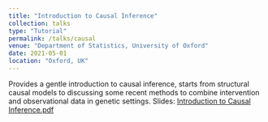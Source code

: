 ```yaml
---
title: "Introduction to Causal Inference"
collection: talks
type: "Tutorial"
permalink: /talks/causal
venue: "Department of Statistics, University of Oxford"
date: 2021-05-01
location: "Oxford, UK"
---
```

Provides a gentle introduction to causal inference, starts from structural causal models to discussing some recent methods to combine intervention and observational data in genetic settings. Slides: [Introduction to Causal Inference.pdf](https://github.com/hrushikeshloya/hrushikeshloya.github.io/files/7104260/Introduction.to.Causal.Inference.pdf)
